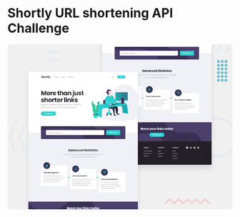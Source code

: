 # Shortly URL shortening API Challenge

![Design preview for the Shortly URL shortening API coding challenge](./design/desktop-preview.jpg)



